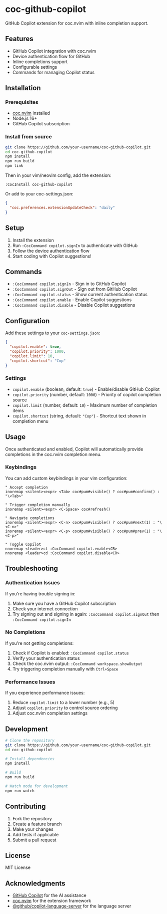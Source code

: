 # coc-github-copilot

GitHub Copilot extension for coc.nvim with inline completion support.

## Features

- GitHub Copilot integration with coc.nvim
- Device authentication flow for GitHub
- Inline completions support
- Configurable settings
- Commands for managing Copilot status

## Installation

### Prerequisites

- [coc.nvim](https://github.com/neoclide/coc.nvim) installed
- Node.js 16+ 
- GitHub Copilot subscription

### Install from source

```bash
git clone https://github.com/your-username/coc-github-copilot.git
cd coc-github-copilot
npm install
npm run build
npm link
```

Then in your vim/neovim config, add the extension:

```vim
:CocInstall coc-github-copilot
```

Or add to your coc-settings.json:

```json
{
  "coc.preferences.extensionUpdateCheck": "daily"
}
```

## Setup

1. Install the extension
2. Run `:CocCommand copilot.signIn` to authenticate with GitHub
3. Follow the device authentication flow
4. Start coding with Copilot suggestions!

## Commands

- `:CocCommand copilot.signIn` - Sign in to GitHub Copilot
- `:CocCommand copilot.signOut` - Sign out from GitHub Copilot  
- `:CocCommand copilot.status` - Show current authentication status
- `:CocCommand copilot.enable` - Enable Copilot suggestions
- `:CocCommand copilot.disable` - Disable Copilot suggestions

## Configuration

Add these settings to your `coc-settings.json`:

```json
{
  "copilot.enable": true,
  "copilot.priority": 1000,
  "copilot.limit": 10,
  "copilot.shortcut": "Cop"
}
```

### Settings

- `copilot.enable` (boolean, default: `true`) - Enable/disable GitHub Copilot
- `copilot.priority` (number, default: `1000`) - Priority of copilot completion source
- `copilot.limit` (number, default: `10`) - Maximum number of completion items
- `copilot.shortcut` (string, default: `"Cop"`) - Shortcut text shown in completion menu

## Usage

Once authenticated and enabled, Copilot will automatically provide completions in the coc.nvim completion menu.

### Keybindings  

You can add custom keybindings in your vim configuration:

```vim
" Accept completion 
inoremap <silent><expr> <Tab> coc#pum#visible() ? coc#pum#confirm() : "\<Tab>"

" Trigger completion manually
inoremap <silent><expr> <C-Space> coc#refresh()

" Navigate completions
inoremap <silent><expr> <C-n> coc#pum#visible() ? coc#pum#next(1) : "\<C-n>"
inoremap <silent><expr> <C-p> coc#pum#visible() ? coc#pum#prev(1) : "\<C-p>"

" Toggle Copilot
nnoremap <leader>ct :CocCommand copilot.enable<CR>
nnoremap <leader>cd :CocCommand copilot.disable<CR>
```

## Troubleshooting

### Authentication Issues

If you're having trouble signing in:

1. Make sure you have a GitHub Copilot subscription
2. Check your internet connection  
3. Try signing out and signing in again: `:CocCommand copilot.signOut` then `:CocCommand copilot.signIn`

### No Completions

If you're not getting completions:

1. Check if Copilot is enabled: `:CocCommand copilot.status`
2. Verify your authentication status
3. Check the coc.nvim output: `:CocCommand workspace.showOutput`
4. Try triggering completion manually with `Ctrl+Space`

### Performance Issues

If you experience performance issues:

1. Reduce `copilot.limit` to a lower number (e.g., 5)
2. Adjust `copilot.priority` to control source ordering
3. Adjust coc.nvim completion settings

## Development

```bash
# Clone the repository
git clone https://github.com/your-username/coc-github-copilot.git
cd coc-github-copilot

# Install dependencies
npm install

# Build
npm run build

# Watch mode for development
npm run watch
```

## Contributing

1. Fork the repository
2. Create a feature branch
3. Make your changes
4. Add tests if applicable
5. Submit a pull request

## License

MIT License

## Acknowledgments

- [GitHub Copilot](https://github.com/features/copilot) for the AI assistance
- [coc.nvim](https://github.com/neoclide/coc.nvim) for the extension framework
- [@github/copilot-language-server](https://www.npmjs.com/package/@github/copilot-language-server) for the language server